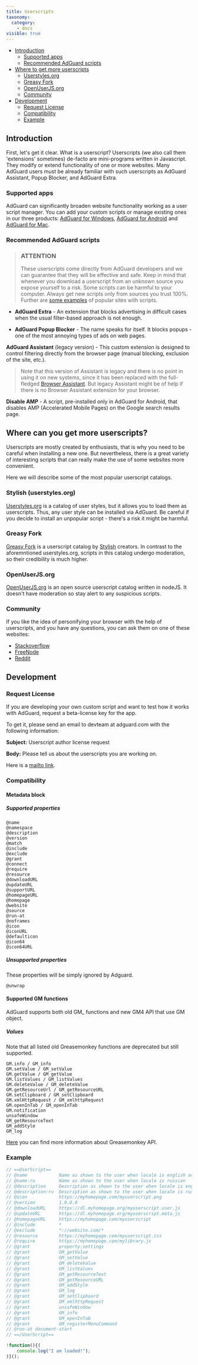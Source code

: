 ```yaml
---
title: Userscripts
taxonomy:
  category:
    - docs
visible: true
---
```


- [Introduction](#intro)
  - [Supported apps](#products)
  - [Recommended AdGuard scripts](#scripts)
- [Where to get more userscripts](#repo)
  - [Userstyles.org](#userstyles)
  - [Greasy Fork](#greasyfork)
  - [OpenUserJS.org](#openuserjs)
  - [Community](#community)
- [Development](#development)
  - [Request License](#request-license)
  - [Compatibility](#compatibility)
  - [Example](#example)

<a name="intro"></a>

## Introduction

First, let's get it clear. What is a userscript? Userscripts (we also call them 'extensions' sometimes) de-facto are mini-programs written in Javascript. They modify or extend functionality of one or more websites. Many AdGuard users must be already familiar with such userscripts as AdGuard Assistant, Popup Blocker, and AdGuard Extra.

<a name="products"></a>

### Supported apps

AdGuard can significantly broaden website functionality working as a user script manager. You can add your custom scripts or manage existing ones in our three products: [AdGuard for Windows](https://kb.adguard.com/en/windows/features/extensions), [AdGuard for Android](https://kb.adguard.com/en/android/overview#extensions-support) and [AdGuard for Mac](https://kb.adguard.com/en/macos/overview#extensions).

<a name="scripts"></a>

### Recommended AdGuard scripts

> ### ATTENTION
>
> These userscripts come directly from AdGuard developers and we can guarantee that they will be effective and safe. Keep in mind that whenever you download a userscript from an unknown source you expose yourself to a risk. Some scripts can be harmful to your computer. Always get new scripts only from sources you trust 100%. Further are [some examples](#repo) of popular sites with scripts.

* **AdGuard Extra** - An extension that blocks advertising in difficult cases when the usual filter-based approach is not enough.

* **AdGuard Popup Blocker** - The name speaks for itself. It blocks popups - one of the most annoying types of ads on web pages.

**AdGuard Assistant** (legacy version) - This custom extension is designed to control filtering directly from the browser page (manual blocking, exclusion of the site, etc.). 

> Note that this version of Assistant is legacy and there is no point in using it on new systems, since it has been replaced with the full-fledged [Browser Assistant](https://adguard.com/en/adguard-assistant/overview.html). But legacy Assistant might be of help if there is no Browser Assistant extension for your browser.

**Disable AMP** - A script, pre-installed only in AdGuard for Android, that disables AMP (Accelerated Mobile Pages) on the Google search results page.

<a name="repo"></a>

## Where can you get more userscripts?

Userscripts are mostly created by enthusiasts, that is why you need to be careful when installing a new one. But nevertheless, there is a great variety of interesting scripts that can really make the use of some websites more convenient.

Here we will describe some of the most popular userscript catalogs.

<a name="userstyles"></a>

### Stylish (userstyles.org)

[Userstyles.org](https://userstyles.org/) is a catalog of user styles, but it allows you to load them as userscripts. Thus, any user style can be installed via AdGuard. Be careful if you decide to install an unpopular script - there's a risk it might be harmful.

<a name="greasyfork"></a>

### Greasy Fork

[Greasy Fork](https://greasyfork.org/) is a userscript catalog by [Stylish](#userstyles) creators. In contrast to the aforemntioned userstyles.org, scripts in this catalog undergo moderation, so their credibility is much higher.

<a name="openUserJs"></a>

### OpenUserJS.org

[OpenUserJS.org](https://openuserjs.org/) is an open source userscript catalog written in nodeJS. It doesn't have moderation so stay alert to any suspicious scripts.

<a name="community"></a>

### Community

If you like the idea of personifying your browser with the help of userscripts, and you have any questions, you can ask them on one of these websites:

- [Stackoverflow](https://stackoverflow.com/questions/tagged/userscripts)
- [FreeNode](https://webchat.freenode.net/#greasemonkey)
- [Reddit](https://www.reddit.com/r/userscripts/)

<a name="development"></a>

## Development

<a name="request-license"></a>

### Request License

If you are developing your own custom script and want to test how it works with AdGuard, request a beta-license key for the app.

To get it, please send an email to devteam at adguard.com with the following information:

**Subject:** Userscript author license request

**Body:** Please tell us about the userscripts you are working on.

Here is a [mailto link](mailto:devteam@adguard.com?Subject=Userscript%20author%20license%20request&Body=Hello%2C%0A%0AMy%20userscript%28s%29%3A%20LINK).

<a name="compatibility"></a>

### Compatibility

#### Metadata block

##### Supported properties

```
@name
@namespace
@description
@version
@match
@include
@exclude
@grant
@connect
@require
@resource
@downloadURL
@updateURL
@supportURL
@homepageURL
@homepage
@website
@source
@run-at
@noframes
@icon
@iconURL
@defaulticon
@icon64
@icon64URL
```

##### Unsupported properties

These properties will be simply ignored by Adguard.

```
@unwrap

```

#### Supported GM functions

AdGuard supports both old GM\_ functions and new GM4 API that use GM object.

##### Values

Note that all listed old Greasemonkey functions are deprecated but still supported. 

```
GM.info / GM_info
GM.setValue / GM_setValue
GM.getValue / GM_getValue
GM.listValues / GM_listValues
GM.deleteValue / GM_deleteValue
GM.getResourceUrl / GM_getResourceURL
GM.setClipboard / GM_setClipboard
GM.xmlHttpRequest / GM_xmlhttpRequest
GM.openInTab / GM_openInTab
GM.notification
unsafeWindow
GM_getResourceText 
GM_addStyle 
GM_log 

```

[Here](https://wiki.greasespot.net/GM.info) you can find more information about Greasemonkey API.

<a name="example"></a>

### Example

```javascript
// ==UserScript==
// @name            Name as shown to the user when locale is english or unknown
// @name:ru         Name as shown to the user when locale is russian
// @description     Description as shown to the user when locale is english or unknown
// @description:ru  Description as shown to the user when locale is russian
// @icon            https://myhomepage.com/myuserscript.png
// @version         1.0.0.0
// @downloadURL     https://dl.myhomepage.org/myuserscript.user.js
// @updateURL       https://dl.myhomepage.org/myuserscript.meta.js
// @homepageURL     https://myhomepage.com/myuserscript
// @include         *
// @exclude         *://website.com/*
// @resource        https://myhomepage.com/myuserscript.css
// @require         https://myhomepage.com/mylibrary.js
// @grant           property:settings
// @grant           GM_getValue
// @grant           GM_setValue
// @grant           GM_deleteValue
// @grant           GM_listValues
// @grant           GM_getResourceText
// @grant           GM_getResourceURL
// @grant           GM_addStyle
// @grant           GM_log
// @grant           GM_setClipboard
// @grant           GM_xmlhttpRequest
// @grant           unsafeWindow
// @grant           GM_info
// @grant           GM_openInTab
// @grant           GM_registerMenuCommand
// @run-at document-start
// ==/UserScript==

!function(){(
    console.log("I am loaded!");
)}();
```
